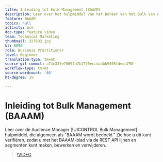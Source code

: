 ```yaml
---
title: Inleiding tot Bulk Management (BAAAM)
description: Leer over het hulpmiddel van het Beheer van het Bulk van de Audience Manager, algemeen genoemd "BAAAM." Zie hoe u dit kunt verifiëren, zodat u met het BAAAM-blad via de REST API lijnen en segmenten kunt maken, bewerken en verwijderen.
feature: BAAAM
topics: null
activity: use
doc-type: feature video
team: Technical Marketing
thumbnail: 327692.jpg
kt: 6050
role: Business Practitioner
level: Beginner
translation-type: tm+mt
source-git-commit: a7dc335e75697a7b1720eccdadbb9605fdeda798
workflow-type: tm+mt
source-wordcount: '86'
ht-degree: 1%

---
```



# Inleiding tot Bulk Management (BAAAM)

Leer over de Audience Manager [!UICONTROL Bulk Management] hulpmiddel, die algemeen als &quot;BAAAM wordt bedoeld.&quot; Zie hoe u dit kunt verifiëren, zodat u met het BAAAM-blad via de REST API lijnen en segmenten kunt maken, bewerken en verwijderen.

>[!VIDEO](https://video.tv.adobe.com/v/327692/?quality=12&learn=on)
